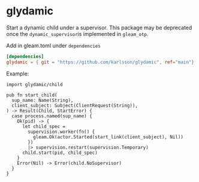 # glydamic
<!--
[![Package Version](https://img.shields.io/hexpm/v/glydamic)](https://hex.pm/packages/glydamic)
[![Hex Docs](https://img.shields.io/badge/hex-docs-ffaff3)](https://hexdocs.pm/glydamic/)
-->

Start a dynamic child under a supervisor.
This package may be deprecated once the `dynamic_supervisor`is implemented
in `gleam_otp`.

Add in gleam.toml under `dependencies`
```toml
[dependencies]
glydamic = { git = "https://github.com/karlsson/glydamic", ref="main"}
```
Example:
```gleam
import glydamic/child

pub fn start_child(
  sup_name: Name(String),
  client_subject: Subject(ClientRequest(String)),
) -> Result(Child, StartError) {
  case process.named(sup_name) {
    Ok(pid) -> {
      let child_spec =
        supervision.worker(fn() {
          gleam.Ok(actor.Started(start_link(client_subject), Nil))
        })
        |> supervision.restart(supervision.Temporary)
      child.start(pid, child_spec)
    }
    Error(Nil) -> Error(child.NoSupervisor)
  }
}
```
